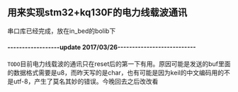 ## 用来实现stm32+kq130F的电力线载波通讯
串口库已经完成，放在in_bed的bolib下
#### ------------------update 2017/03/26---------------------------
`TODO`目前电力线载波的通讯只在reset后的第一下有用。原因可能是发送的buf里面的数据格式需要是u8，而昨天写的是char，也有可能是因为keil的中文编码用的不是utf-8，产生了莫名其妙的错误。今晚回去之后改改看
